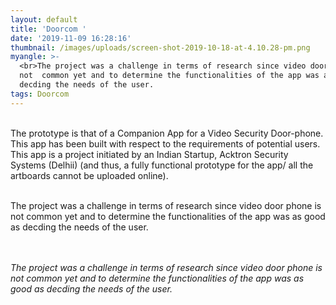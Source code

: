 ```yaml
---
layout: default
title: 'Doorcom '
date: '2019-11-09 16:28:16'
thumbnail: /images/uploads/screen-shot-2019-10-18-at-4.10.28-pm.png
myangle: >-
  <br>The project was a challenge in terms of research since video door phone is
  not  common yet and to determine the functionalities of the app was as good as
  decding the needs of the user.
tags: Doorcom
---
```

<br>The prototype is that of a Companion App for a Video Security Door-phone. This app has been built with respect to the requirements of potential users. This app is a project initiated by an Indian Startup, Acktron Security Systems (Delhii) (and thus, a fully functional prototype for the app/ all the artboards cannot be uploaded online). <br>

<br>The project was a challenge in terms of research since video door phone is not  common yet and to determine the functionalities of the app was as good as decding the needs of the user. 

<br><br>_The project was a challenge in terms of research since video door phone is not  common yet and to determine the functionalities of the app was as good as decding the needs of the user._
